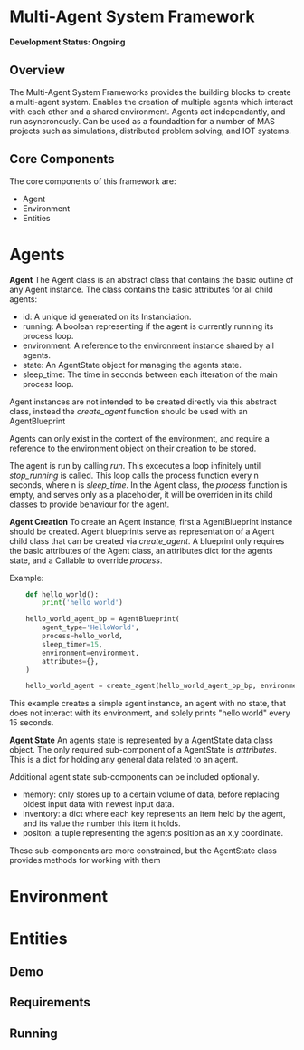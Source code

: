 # Multi-Agent System Framework
**Development Status: Ongoing**

## Overview
The Multi-Agent System Frameworks provides the building blocks to create a multi-agent system. Enables the creation of multiple agents which interact with each other and a shared environment. Agents act independantly, and run asyncronously. Can be used as a foundadtion for a number of MAS projects such as simulations, distributed problem solving, and IOT systems.

## Core Components
The core components of this framework are:
- Agent
- Environment
- Entities

# Agents

**Agent**
The Agent class is an abstract class that contains the basic outline of any Agent instance. The class contains the basic attributes for all child agents:

- id: A unique id generated on its Instanciation.
- running: A boolean representing if the agent is currently running its process loop.
- environment: A reference to the environment instance shared by all agents.
- state: An AgentState object for managing the agents state.
- sleep_time: The time in seconds between each itteration of the main process loop.

Agent instances are not intended to be created directly via this abstract class, instead the *create_agent* function should be used with an AgentBlueprint

Agents can only exist in the context of the environment, and require a reference to the environment object on their creation to be stored.

The agent is run by calling *run*. This excecutes a loop infinitely until *stop_running* is called. This loop calls the process function every n seconds, where n is *sleep_time*. In the Agent class, the *process* function is empty, and serves only as a placeholder, it will be overriden in its child classes to provide behaviour for the agent.  

**Agent Creation**
To create an Agent instance, first a AgentBlueprint instance should be created. Agent blueprints serve as representation of a Agent child class that can be created via *create_agent*. A blueprint only requires the basic attributes of the Agent class, an attributes dict for the agents state, and a Callable to override *process*. 

Example:
```python
    def hello_world():
        print('hello world')

    hello_world_agent_bp = AgentBlueprint(
        agent_type='HelloWorld',
        process=hello_world,
        sleep_timer=15,
        environment=environment,
        attributes={},
    )

    hello_world_agent = create_agent(hello_world_agent_bp_bp, environment)
```
This example creates a simple agent instance, an agent with no state, that does not interact with its environment, and solely prints "hello world" every 15 seconds.

**Agent State**
An agents state is represented by a AgentState data class object. The only required sub-component of a AgentState is *atttributes*. This is a dict for holding any general data related to an agent.

Additional agent state sub-components can be included optionally. 

- memory: only stores up to a certain volume of data, before replacing oldest input data with newest input data.
- inventory: a dict where each key represents an item held by the agent, and its value the number this item it holds.
- positon: a tuple representing the agents position as an x,y coordinate.

These sub-components are more constrained, but the AgentState class provides methods for working with them 

# Environment

# Entities

## Demo

## Requirements

## Running
